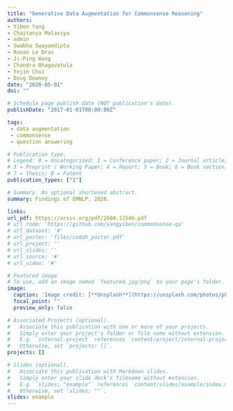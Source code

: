 ```yaml
---
title: "Generative Data Augmentation for Commonsense Reasoning"
authors:
- Yiben Yang
- Chaitanya Malaviya
- admin
- Swabha Swayamdipta
- Ronan Le Bras
- Ji-Ping Wang
- Chandra Bhagavatula
- Yejin Choi
- Doug Downey
date: "2020-05-01"
doi: ""

# Schedule page publish date (NOT publication's date).
publishDate: "2017-01-01T00:00:00Z"

tags:
 - data augmentation
 - commonsense
 - question answering

# Publication type.
# Legend: 0 = Uncategorized; 1 = Conference paper; 2 = Journal article;
# 3 = Preprint / Working Paper; 4 = Report; 5 = Book; 6 = Book section;
# 7 = Thesis; 8 = Patent
publication_types: ["1"]

# Summary. An optional shortened abstract.
summary: Findings of EMNLP, 2020.

links:
url_pdf: https://arxiv.org/pdf/2004.11546.pdf
# url_code: 'https://github.com/yangyiben/commonsense-qa'
# url_dataset: '#'
# url_poster: 'files/codah_poster.pdf'
# url_project: ''
# url_slides: ''
# url_source: '#'
# url_video: '#'

# Featured image
# To use, add an image named `featured.jpg/png` to your page's folder.
image:
  caption: 'Image credit: [**Unsplash**](https://unsplash.com/photos/pLCdAaMFLTE)'
  focal_point: ""
  preview_only: false

# Associated Projects (optional).
#   Associate this publication with one or more of your projects.
#   Simply enter your project's folder or file name without extension.
#   E.g. `internal-project` references `content/project/internal-project/index.md`.
#   Otherwise, set `projects: []`.
projects: []

# Slides (optional).
#   Associate this publication with Markdown slides.
#   Simply enter your slide deck's filename without extension.
#   E.g. `slides: "example"` references `content/slides/example/index.md`.
#   Otherwise, set `slides: ""`.
slides: example
---
```

